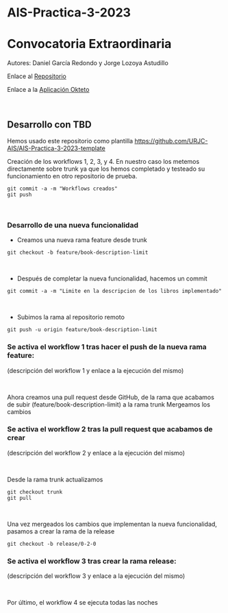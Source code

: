 # AIS-Practica-3-2023
# Convocatoria Extraordinaria
Autores: Daniel García Redondo y Jorge Lozoya Astudillo

Enlace al [Repositorio](https://github.com/lozoyass/ais-j.lozoya.2020-tbd.git)

Enlace a la [Aplicación Okteto](https://books-reviewer-tbd-lozoyass.cloud.okteto.net/)

<br>

## Desarrollo con TBD

Hemos usado este repositorio como plantilla https://github.com/URJC-AIS/AIS-Practica-3-2023-template 
<br>

Creación de los workflows 1, 2, 3, y 4.
En nuestro caso los metemos directamente sobre trunk ya que los hemos completado y testeado su funcionamiento en otro repositorio de prueba.
```
git commit -a -m "Workflows creados"
git push 
```
<br>

### Desarrollo de una nueva funcionalidad
- Creamos una nueva rama feature desde trunk
```
git checkout -b feature/book-description-limit
```
<br>

- Después de completar la nueva funcionalidad, hacemos un commit
```
git commit -a -m "Limite en la descripcion de los libros implementado"
```
<br>

- Subimos la rama al repositorio remoto
```
git push -u origin feature/book-description-limit
```
### Se activa el workflow 1 tras hacer el push de la nueva rama feature:
(descripción del workflow 1 y enlace a la ejecución del mismo)

<br>

Ahora creamos una pull request desde GitHub, de la rama que acabamos de subir (feature/book-description-limit) a la rama trunk
Mergeamos los cambios
### Se activa el workflow 2 tras la pull request que acabamos de crear
(descripción del workflow 2 y enlace a la ejecución del mismo)

<br>

Desde la rama trunk actualizamos 
```
git checkout trunk
git pull
```
<br>

Una vez mergeados los cambios que implementan la nueva funcionalidad, pasamos a crear la rama de la release
```
git checkout -b release/0-2-0
```
### Se activa el workflow 3 tras crear la rama release:
(descripción del workflow 3 y enlace a la ejecución del mismo)

<br>

Por último, el workflow 4 se ejecuta todas las noches 

